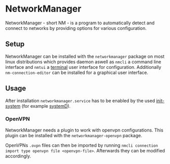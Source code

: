# NetworkManager

NetworkManager - short NM - is a program to automatically detect and connect to
networks by providing options for various configuration.

## Setup

NetworkManager can be installed with the `networkmanager` package on most linux
distributions which provides daemon aswell as `nmcli` a command line interface
and `nmtui` a [terminal](/wiki/system_console.md) user interface for
configuration.
Additionally `nm-connection-editor` can be installed for a graphical user
interface.

## Usage

After installation `networkmanager.service` has to be enabled by the used
[init-system](/wiki/linux/init.md) (for example
[systemD](/wiki/linux/systemd.md#startstopenabledisable-a-service)).

### OpenVPN

NetworkManager needs a plugin to work with openvpn configurations.
This plugin can be installed with the `networkmanager-openvpn` package.

OpenVPNs `.ovpn` files can then be imported by running
`nmcli connection import type openvpn file <openvpn-file>`.
Afterwards they can be modified accordingly.
